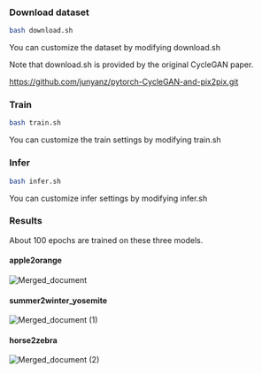 ### Download dataset

```bash
bash download.sh
```

You can customize the dataset by modifying download.sh

Note that download.sh is provided by the original CycleGAN paper.

https://github.com/junyanz/pytorch-CycleGAN-and-pix2pix.git



### Train

```bash
bash train.sh
```

You can customize the train settings by modifying train.sh



### Infer

```bash
bash infer.sh
```

You can customize infer settings by modifying infer.sh



### Results

About 100 epochs are trained on these three models.

#### apple2orange

![Merged_document](https://i.loli.net/2021/07/26/7zHAXdNhtwec3TP.jpg)

#### summer2winter_yosemite

![Merged_document (1)](https://i.loli.net/2021/07/26/2fND8VIeqbLat3k.jpg)

#### horse2zebra

![Merged_document (2)](https://i.loli.net/2021/07/26/jtknahxdNPJswyH.jpg)